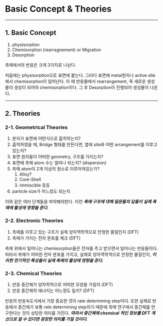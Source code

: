 # Basic Concept & Theories

-----

## 1. Basic Concept

1. physisorption
2. Chemisorption (rearragnement) or Migration
3. Desorption

촉매에서의 반응은 크게 3가지로 나뉜다.

처음에는 physisorption으로 표면에 붙는다. 그러다 표면에 metal원자나 active site에서 chemisorption이 일어난다. 이 때 반응물에서 rearrangement, 즉 새로운 생성물이 생성이 되어야 chemisorption이다. 그 후 Desorption이 진행되어 생성물이 나온다.

-----

## 2. Theories

### 2-1. Geometrical Theories

1. 분자가 표면에 어떤식으로 흡착하는지? 
2. 흡착하였을 때, Bridge 형태를 만든다면, 옆에 site와 어떤 arrangement를 이루고 있는지?
3. 표면 원자들이 어떠한 geometry, 구조를 가지는지?
4. 표면에 촉매 atom 수는 얼마나 되는지? (dispersion)
5. 촉매 atom이 2개 이상의 원소로 이루어져있는가?
   1. Alloy?
   2. Core-Shell
   3. immiscible 등등
6. particle size가 어느정도 되는지

이와 같은 여러 단계들을 파악해야한다. 이런 _**촉매 구조에 대해 질문들의 답들이 실제 촉매에 활성에 영향을 준다.**_

### 2-2. Electronic Theories

1. 촉매를 이루고 있는 구조가 실제 양자역학적으로 안정한 물질인지 (DFT)
2. 촉매가 가지는 전자 분포를 체크 (DFT)

촉매 위에서 일어나는 chemisorption들은 전자를 주고 받으면서 일어나는 반응들이다. 따라서 촉매가 어떠한 전자 분포를 가지고, 실제로 양자역학적으로 안정한 물질인지, _**이러한 전기적인 특성들이 실제 촉매의 활성에 영향을 준다.**_

### 2-3. Chemical Theories

1. 반응 중간체가 양자학적으로 어떠한 모양을 가질지 (DFT)
2. 반응 중간체의 에너지는 어느정도 일지? (DFT)

반응의 반응속도식에서 가장 중요한 것이 rate determining step이다. 또한 실제로 반응에서 중간체가 보통 rate determining step이기 때문에 촉매 연구에서 중간체를 연구한다는 것이 상당한 의미를 가진다. _**따라서 중간체에 chemical 적인 정보를 DFT 계산으로 알 수 있다면 굉장한 의미를 가질 것이다.**_